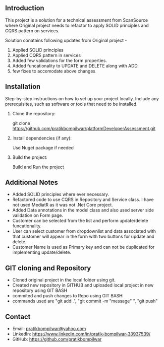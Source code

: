 ## Introduction
This project is a solution for a technical assessment from ScanSource where Original project needs to refactor to apply SOLID principles and CQRS pattern on services.

Solution conatains following updates from Original project -
1. Applied SOLID principles
2. Applied CQRS pattern in services
3. Added few validations for the form properties.
4. Added funcationality to UPDATE and DELETE along with ADD.
5. few fixes to accomodate above changes.


## Installation
Step-by-step instructions on how to set up your project locally. Include any prerequisites, such as software or tools that need to be installed.

1. Clone the repository:
    
    git clone https://github.com/pratikbompilwar/platformDeveloperAssessment.git
       
2. Install dependencies (if any):

    Use Nuget package if needed
    
3. Build the project:
    
    Build and Run the project


## Additional Notes

- Added SOLID principles where ever necessary. 
- Refactored code to use CQRS in Repository and Service class. I have not used MediatR as it was not .Net Core project.
- Added Data annotations in the model class and also used server side validation on Form page.
- Customer can be selected from the list and perform update/delete funcationality.
- User can select customer from dropdownlist and data associated with that customer will appear in the form with two buttons for update and    delete.
- Customer Name is used as Primary key and can not be duplicated for implementing update/delete.

## GIT cloning and Repository

- Cloned original project in the local folder using git.
- Created new repository in GITHUB and uploaded local project in new repository using GIT BASH
- commited and push changes to Repo using GIT BASH 
- commands used are "git add .", "git commit -m "message" ", "git push"

## Contact

- Email: pratikbompilwar@yahoo.com
- LinkedIn: https://www.linkedin.com/in/pratik-bompilwar-33937539/
- GitHub: https://github.com/pratikbompilwar
